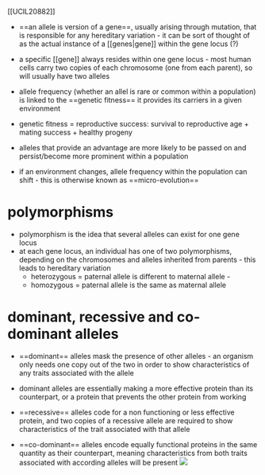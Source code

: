 [[UCIL20882]]

- ==an allele is version of a gene==, usually arising through mutation, that is responsible for any hereditary variation - it can be sort of thought of as the actual instance of a [[genes|gene]] within the gene locus (?)
- a specific [[gene]] always resides within one gene locus - most human cells carry two copies of each chromosome (one from each parent), so will usually have two alleles
- allele frequency (whether an allel is rare or common within a population) is linked to the ==genetic fitness== it provides its carriers in a given environment

- genetic fitness = reproductive success: survival to reproductive age + mating success + healthy progeny
- alleles that provide an advantage are more likely to be passed on and persist/become more prominent within a population
- if an environment changes, allele frequency within the population can shift - this is otherwise known as ==micro-evolution==

# polymorphisms

- polymorphism is the idea that several alleles can exist for one gene locus
- at each gene locus, an individual has one of two polymorphisms, depending on the chromosomes and alleles inherited from parents - this leads to hereditary variation
	- heterozygous = paternal allele is different to maternal allele -
	- homozygous = paternal allele is the same as maternal allele

# dominant, recessive and co-dominant alleles

- ==dominant== alleles mask the presence of other alleles - an organism only needs one copy out of the two in order to show characteristics of any traits associated with the allele
- dominant alleles are essentially making a more effective protein than its counterpart, or a protein that prevents the other protein from working

- ==recessive== alleles code for a non functioning or less effective protein, and two copies of a recessive allele are required to show characteristics of the trait associated with that allele

- ==co-dominant== alleles encode equally functional proteins in the same quantity as their counterpart, meaning characteristics from both traits associated with according alleles will be present
![](https://i.imgur.com/yodN4QC.png)
